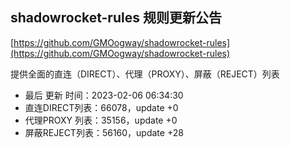 ## shadowrocket-rules 规则更新公告

[https://github.com/GMOogway/shadowrocket-rules](https://github.com/GMOogway/shadowrocket-rules)

提供全面的直连（DIRECT）、代理（PROXY）、屏蔽（REJECT）列表
- 最后 更新 时间：2023-02-06 06:34:30
- 直连DIRECT列表：66078，update +0
- 代理PROXY 列表：35156，update +0
- 屏蔽REJECT列表：56160，update +28